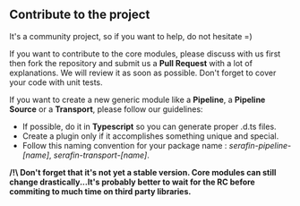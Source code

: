 ## Contribute to the project

It's a community project, so if you want to help, do not hesitate =)

If you want to contribute to the core modules, please discuss with us first then fork the repository and submit us a **Pull Request** with a lot of explanations. We will review it as soon as possible. Don't forget to cover your code with unit tests.

If you want to create a new generic module like a **Pipeline**, a **Pipeline Source** or a **Transport**, please follow our guidelines:

* If possible, do it in **Typescript** so you can generate proper .d.ts files.
* Create a plugin only if it accomplishes something unique and special.
* Follow this naming convention for your package name : *serafin-pipeline-[name]*, *serafin-transport-[name]*.


**/!\ Don't forget that it's not yet a stable version. Core modules can still change drastically...It's probably better to wait for the RC before commiting to much time on third party libraries.**